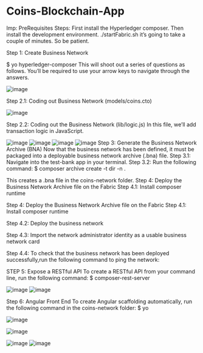 # Coins-Blockchain-App


Imp: PreRequisites Steps: 
First install the Hyperledger composer. Then install the development environment.
./startFabric.sh it’s going to take a couple of minutes. So be patient.


Step 1: Create Business Network

$ yo hyperledger-composer
This will shoot out a series of questions as follows. You’ll be required to use your arrow keys to navigate through the answers.

 ![image](https://user-images.githubusercontent.com/23340083/40094508-79b02baa-5895-11e8-935b-865de2c3e2a3.png)
 
Step 2.1: Coding out Business Network (models/coins.cto)
 
![image](https://user-images.githubusercontent.com/23340083/40094753-c41ffdf4-5896-11e8-8bb7-9cabab7421a8.png)

Step 2.2: Coding out the Business Network (lib/logic.js)
In this file, we’ll add transaction logic in JavaScript.



 
![image](https://user-images.githubusercontent.com/23340083/40094759-cb765b5c-5896-11e8-9f36-2b615467e902.png)
![image](https://user-images.githubusercontent.com/23340083/40094765-d549a9c2-5896-11e8-9cf0-ffac6b974d8a.png)
![image](https://user-images.githubusercontent.com/23340083/40094768-dca2ddc4-5896-11e8-9094-488814ce19ee.png)
![image](https://user-images.githubusercontent.com/23340083/40094775-e4572dfe-5896-11e8-96ac-28925f3d440d.png)
Step 3: Generate the Business Network Archive (BNA)
Now that the business network has been defined, it must be packaged into a deployable business network archive (.bna) file.
Step 3.1: Navigate into the test-bank app in your terminal.
Step 3.2: Run the following command:
$ composer archive create -t dir -n .


This creates a .bna file in the coins-network folder.
Step 4: Deploy the Business Network Archive file on the Fabric
Step 4.1: Install composer runtime



Step 4: Deploy the Business Network Archive file on the Fabric
Step 4.1: Install composer runtime

 
Step 4.2: Deploy the business network
 
Step 4.3: Import the network administrator identity as a usable business network card
 
Step 4.4: To check that the business network has been deployed successfully,run the following command to ping the network:
 


STEP 5: Expose a RESTful API
To create a RESTful API from your command line, run the following command:
$ composer-rest-server
 


![image](https://user-images.githubusercontent.com/23340083/40094788-f3a4b4f2-5896-11e8-905b-8c8a7bbb2b9f.png)
![image](https://user-images.githubusercontent.com/23340083/40094810-096da5b4-5897-11e8-94ac-1ae370870697.png)
 
Step 6: Angular Front End
To create Angular scaffolding automatically, run the following command in the coins-network folder:
$ yo

![image](https://user-images.githubusercontent.com/23340083/40095154-703244de-5898-11e8-810d-f176b62956d8.png)

![image](https://user-images.githubusercontent.com/23340083/40095156-75cfec3e-5898-11e8-9d42-a740c3fd1603.png)



![image](https://user-images.githubusercontent.com/23340083/40095202-bbdb9b9c-5898-11e8-902b-1c435b9e41cb.png)
![image](https://user-images.githubusercontent.com/23340083/40094820-16dac182-5897-11e8-93d1-1571c48a42a7.png)



 
 

 

 
